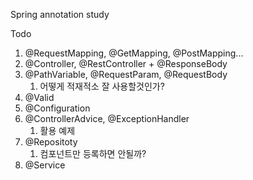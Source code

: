 
Spring annotation study





Todo

1. @RequestMapping, @GetMapping, @PostMapping... 
2. @Controller, @RestController + @ResponseBody
3. @PathVariable, @RequestParam, @RequestBody
   1. 어떻게 적재적소 잘 사용할것인가?
4. @Valid
5. @Configuration
6. @ControllerAdvice, @ExceptionHandler
   1. 활용 예제
7. @Repositoty
   1. 컴포넌트만 등록하면 안될까?
8. @Service